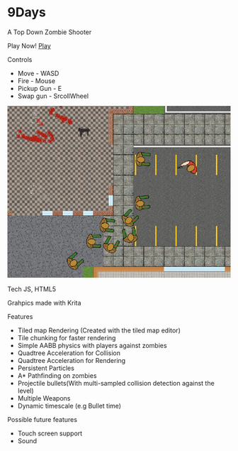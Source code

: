 # 9Days
A Top Down Zombie Shooter

Play Now! [Play](https://munro98.github.io/9Days/)

Controls
- Move - WASD
- Fire - Mouse
- Pickup Gun - E
- Swap gun - SrcollWheel

![landscape scene](https://raw.githubusercontent.com/munro98/9days/master/screenshot.jpg)

Tech
JS, HTML5

Grahpics made with Krita

Features
- Tiled map Rendering (Created with the tiled map editor)
- Tile chunking for faster rendering
- Simple AABB physics with players against zombies
- Quadtree Acceleration for Collision
- Quadtree Acceleration for Rendering
- Persistent Particles
- A* Pathfinding on zombies
- Projectile bullets(With multi-sampled collision detection against the level)
- Multiple Weapons
- Dynamic timescale (e.g Bullet time)


Possible future features
- Touch screen support
- Sound
